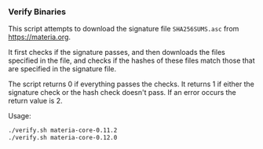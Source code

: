 ### Verify Binaries
This script attempts to download the signature file `SHA256SUMS.asc` from https://materia.org.

It first checks if the signature passes, and then downloads the files specified in the file, and checks if the hashes of these files match those that are specified in the signature file.

The script returns 0 if everything passes the checks. It returns 1 if either the signature check or the hash check doesn't pass. If an error occurs the return value is 2.

Usage:

```sh
./verify.sh materia-core-0.11.2
./verify.sh materia-core-0.12.0
```
